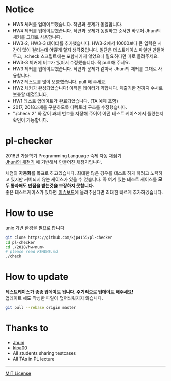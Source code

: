 # Notice 
- HW5 체커를 업데이트했습니다. 작년과 문제가 동일합니다.
- HW4 체커를 업데이트했습니다. 작년과 문제가 동일하고 순서만 바뀌어 Jhuni의 체커를 그대로 사용합니다.  
- HW3-2, HW3-3 데이터를 추가했습니다. HW3-2에서 10000보다 큰 입력은 시간이 많이 걸리는데 어떻게 할지 생각중입니다. 일단은 테스트케이스 파일만 만들어 두고, ./check 스크립트에는 포함시키지 않았으니 필요하다면 따로 돌려주세요.
- HW3-3 체커에 버그가 있어서 수정했습니다. 꼭 pull 해 주세요.
- HW3 체커를 업데이트했습니다. 작년과 문제가 같아서 Jhuni의 체커를 그대로 사용합니다.  
- HW2 테스트를 많이 보충했습니다. pull 해 주세요.
- HW2 체커가 완성되었습니다! 아직은 데이터가 약합니다. 제출기한 전까지 수시로 보충할 예정입니다.
- HW1 테스트 업데이트가 완료되었습니다. (TA 예제 포함)
- 2017, 2018과제를 구분하도록 디렉토리 구조를 수정했습니다.
- "./check 2" 와 같이 과제 번호를 지정해 주어야 어떤 테스트 케이스에서 틀렸는지 확인이 가능합니다.

# pl-checker
2018년 가을학기 Programming Language 숙제 자동 채점기 <br>
[Jhuni의 채점기](https://github.com/Jhuni0123/pl-checker) 에 기반해서 만들어진 채점기입니다.<br>

채점의 **자동화**를 목표로 하고있습니다. 최대한 많은 경우를 테스트 하게 하려고 노력하고 있지만 커버되지 않는 케이스가 있을 수 있습니다. 즉 여기 있는 테스트 케이스를 **모두 통과해도 만점을 받는것을 보장하지 못합니다.** <br>
좋은 테스트케이스가 있다면 [이슈보드](https://github.com/kjp4155/pl-checker/issues)에 올려주신다면 최대한 빠르게 추가하겠습니다.

# How to use
unix 기반 환경을 필요로 합니다
```bash
git clone https://github.com/kjp4155/pl-checker
cd pl-checker
cd ./2018/hw<num>
# please read README.md
./check
```

# How to update
**테스트케이스가 종종 업데이트 됩니다. 주기적으로 업데이트 해주세요!** <br>
업데이트 해도 작성한 파일이 덮어씌워지지 않습니다.

```bash
git pull --rebase origin master
```
<!--
# Status
- HW 7-1 : TA testcases
- HW 7-2, 7-3 : TBD
-->

# Thanks to
- [Jhuni](https://github.com/Jhuni0123)
- [kipa00](https://github.com/kipa00)
- All students sharing testcases
- All TAs in PL lecture

---
[MIT License](LICENSE)
